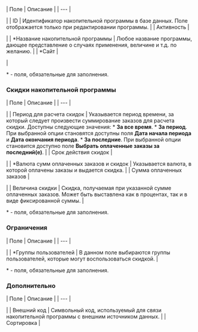 | Поле | Описание |
| --- |

|
| ID | Идентификатор накопительной программы в базе данных. Поле отображается только при редактировании программы. |
| Активность |

|
| \*Название накопительной программы | Любое название программы, дающее представление о случаях применения, величине и т.д. по желанию. |
| \*Сайт |

|

\* - поля, обязательные для заполнения.

### Скидки накопительной программы

| Поле | Описание |
| --- |

|
| Период для расчета скидок | Указывается период времени, за который следует произвести суммирование заказов для расчета скидки. Доступны следующие значения:  * **За все время**. * **За период**. При выбранной опции становятся доступны поля **Дата начала периода** и **Дата окончания периода**. * **За последние**. При выбранной опции становится доступно поле **Выбрать оплаченные заказы за последний(е)**. |
| Срок действия скидок |

|
| \*Валюта сумм оплаченных заказов и скидок | Указывается валюта, в которой оплачены заказы и выдается скидка. |
| Сумма оплаченных заказов |

|
| Величина скидки | Скидка, получаемая при указанной сумме оплаченных заказов. Может быть выставлена как в процентах, так и в виде фиксированной суммы. |

\* - поля, обязательные для заполнения.

### Ограничения

| Поле | Описание |
| --- |

|
| \*Группы пользователей | В данном поле выбираются группы пользователей, которые могут воспользоваться скидкой. |

\* - поля, обязательные для заполнения.

### Дополнительно

| Поле | Описание |
| --- |

|
| Внешний код | Символьный код, используемый для связи накопительной программы с внешним источником данных. |
| Сортировка |